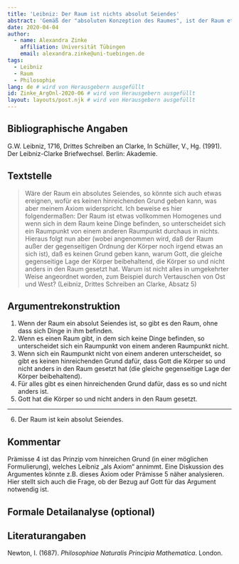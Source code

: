 ```yaml
---
title: 'Leibniz: Der Raum ist nichts absolut Seiendes' 
abstract: 'Gemäß der "absoluten Konzeption des Raumes", ist der Raum etwas unabhängig Existierendes, eine Substanz, ein "Behälter" der Dinge, welcher von diesen nicht verändert wird. Diese Vorstellung wird gewöhnlich Newton zugeschrieben. Leibniz vertritt hingegen eine "relationale Konzeption des Raumes", in welcher der Raum nicht unabhängig von den Dingen existiert. Wir rekonstruieren ein Argument von Leibniz gegen die absolute Konzeption des Raumes.'
date: 2020-04-04
author: 
  - name: Alexandra Zinke
    affiliation: Universität Tübingen
    email: alexandra.zinke@uni-tuebingen.de
tags: 
  - Leibniz
  - Raum
  - Philosophie
lang: de # wird von Herausgebern ausgefüllt
id: Zinke_ArgOnl-2020-06 # wird von Herausgebern ausgefüllt
layout: layouts/post.njk # wird von Herausgebern ausgefüllt
---
```



## Bibliographische Angaben

<!--Bibliographische Angaben zur analysierten Textstelle, falls möglich mit Weblinks-->

G.W. Leibniz, 1716, Drittes Schreiben an Clarke, In Schüller, V., Hg. (1991). Der Leibniz-Clarke Briefwechsel. Berlin: Akademie. 

## Textstelle

<!--Die Textstelle in der Originalsprache und/oder in deutscher Übersetzung. Bitte beachten Sie die Urheberrechte. Tipp: Wenn Sie eine lange, urherebrechtlich geschützte Textstelle zitieren, so können Sie die Sätze nummerieren -- "[1] ... [2] ... [3] ..." -- und im Folgenden auf die einzelnen Sätze explizit verweisen, sodass deutlich wird, dass das Zitat als Beleg der hier vorgestellten Rekonstruktion dient und die Nutzung des urheberrechtlich geschützten Textes in ihrem Umfang durch den besonderen Zweck gerechtfertigt ist.-->



> Wäre der Raum ein absolutes Seiendes, so könnte sich auch etwas ereignen, wofür es keinen hinreichenden Grund geben kann, was aber meinem Axiom widerspricht. Ich beweise es hier folgendermaßen: Der Raum ist etwas vollkommen Homogenes und wenn sich in dem Raum keine Dinge befinden, so unterscheidet sich ein Raumpunkt von einem anderen Raumpunkt durchaus in nichts. Hieraus folgt nun aber (wobei angenommen wird, daß der Raum außer der gegenseitigen Ordnung der Körper noch irgend etwas an sich ist), daß es keinen Grund geben kann, warum Gott, die gleiche gegenseitige Lage der Körper beibehaltend, die Körper so und nicht anders in den Raum gesetzt hat. Warum ist nicht alles in umgekehrter Weise angeordnet worden, zum Beispiel durch Vertauschen von Ost und West? 
(Leibniz, Drittes Schreiben an Clarke, Absatz 5)



## Argumentrekonstruktion

<!--Das Argument wird natürlichsprachlich und in Standardform rekonstruiert. Mehrere alternative Rekonstruktionen des Arguments sind zulässig, sofern diese aufeinander bezogen sind.-->

1.	Wenn der Raum ein absolut Seiendes ist, so gibt es den Raum, ohne dass sich Dinge in ihm befinden.
2.	Wenn es einen Raum gibt, in dem sich keine Dinge befinden, so unterscheidet sich ein Raumpunkt von einem anderen Raumpunkt nicht.
3.	Wenn sich ein Raumpunkt nicht von einem anderen unterscheidet, so gibt es keinen hinreichenden Grund dafür, dass Gott die Körper so und nicht anders in den Raum gesetzt hat (die gleiche gegenseitige Lage der Körper beibehaltend).
4.	Für alles gibt es einen hinreichenden Grund dafür, dass es so und nicht anders ist.
5.	Gott hat die Körper so und nicht anders in den Raum gesetzt. 

---

6.	Der Raum ist kein absolut Seiendes.

## Kommentar

<!--In den Kommentar zur Argumentrekonstruktion gehört zum Beispiel die Einbettung des Arguments in ein Thema oder einen philosophiehistorischen Kontext oder der Hinweis auf problematische Annahmen im Argument, aber keine von der Rekonstruktion losgelöste Beurteilung oder Stellungnahme.-->

Prämisse 4 ist das Prinzip vom hinreichen Grund (in einer möglichen Formulierung), welches Leibniz „als Axiom“ annimmt. Eine Diskussion des Argumentes könnte z.B. dieses Axiom oder Prämisse 5 näher analysieren. Hier stellt sich auch die Frage, ob der Bezug auf Gott für das Argument notwendig ist.


## Formale Detailanalyse (optional)

<!--Das Argument oder einzelne (etwa besonders undurchsichtige) Teilschritte können hier formalisiert dargestellt werden.-->



## Literaturangaben

<!--Die für die Rekonstruktion verwendete Literatur kann hier angegeben werden.-->

Newton, I. (1687). *Philosophiae Naturalis Principia Mathematica*. London.


